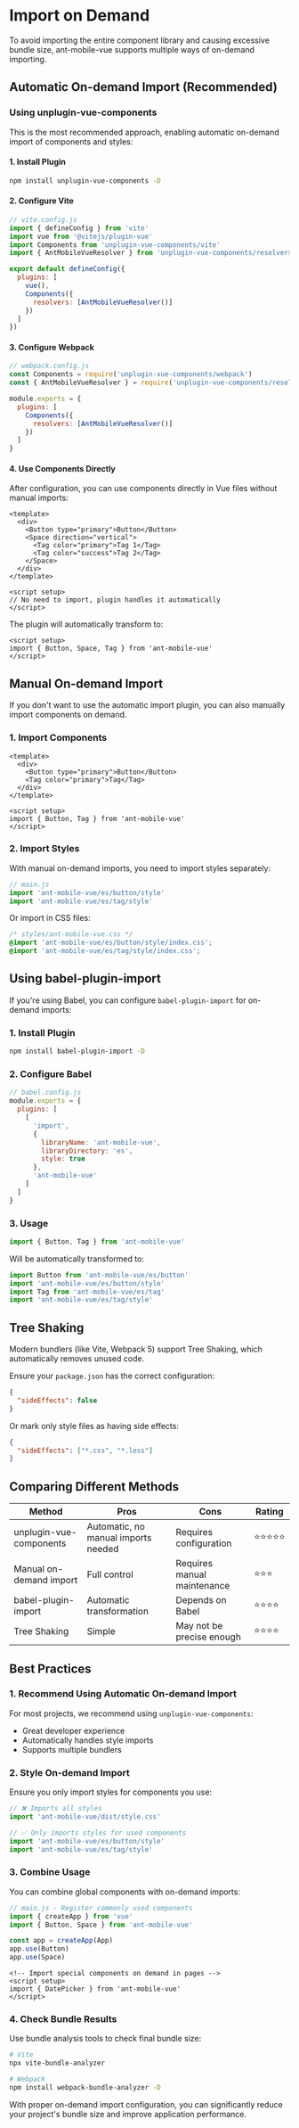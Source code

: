 # Import on Demand

To avoid importing the entire component library and causing excessive bundle size, ant-mobile-vue supports multiple ways of on-demand importing.

## Automatic On-demand Import (Recommended)

### Using unplugin-vue-components

This is the most recommended approach, enabling automatic on-demand import of components and styles:

#### 1. Install Plugin

```bash
npm install unplugin-vue-components -D
```

#### 2. Configure Vite

```js
// vite.config.js
import { defineConfig } from 'vite'
import vue from '@vitejs/plugin-vue'
import Components from 'unplugin-vue-components/vite'
import { AntMobileVueResolver } from 'unplugin-vue-components/resolvers'

export default defineConfig({
  plugins: [
    vue(),
    Components({
      resolvers: [AntMobileVueResolver()]
    })
  ]
})
```

#### 3. Configure Webpack

```js
// webpack.config.js
const Components = require('unplugin-vue-components/webpack')
const { AntMobileVueResolver } = require('unplugin-vue-components/resolvers')

module.exports = {
  plugins: [
    Components({
      resolvers: [AntMobileVueResolver()]
    })
  ]
}
```

#### 4. Use Components Directly

After configuration, you can use components directly in Vue files without manual imports:

```vue
<template>
  <div>
    <Button type="primary">Button</Button>
    <Space direction="vertical">
      <Tag color="primary">Tag 1</Tag>
      <Tag color="success">Tag 2</Tag>
    </Space>
  </div>
</template>

<script setup>
// No need to import, plugin handles it automatically
</script>
```

The plugin will automatically transform to:

```vue
<script setup>
import { Button, Space, Tag } from 'ant-mobile-vue'
</script>
```

## Manual On-demand Import

If you don't want to use the automatic import plugin, you can also manually import components on demand.

### 1. Import Components

```vue
<template>
  <div>
    <Button type="primary">Button</Button>
    <Tag color="primary">Tag</Tag>
  </div>
</template>

<script setup>
import { Button, Tag } from 'ant-mobile-vue'
</script>
```

### 2. Import Styles

With manual on-demand imports, you need to import styles separately:

```js
// main.js
import 'ant-mobile-vue/es/button/style'
import 'ant-mobile-vue/es/tag/style'
```

Or import in CSS files:

```css
/* styles/ant-mobile-vue.css */
@import 'ant-mobile-vue/es/button/style/index.css';
@import 'ant-mobile-vue/es/tag/style/index.css';
```

## Using babel-plugin-import

If you're using Babel, you can configure `babel-plugin-import` for on-demand imports:

### 1. Install Plugin

```bash
npm install babel-plugin-import -D
```

### 2. Configure Babel

```js
// babel.config.js
module.exports = {
  plugins: [
    [
      'import',
      {
        libraryName: 'ant-mobile-vue',
        libraryDirectory: 'es',
        style: true
      },
      'ant-mobile-vue'
    ]
  ]
}
```

### 3. Usage

```js
import { Button, Tag } from 'ant-mobile-vue'
```

Will be automatically transformed to:

```js
import Button from 'ant-mobile-vue/es/button'
import 'ant-mobile-vue/es/button/style'
import Tag from 'ant-mobile-vue/es/tag'
import 'ant-mobile-vue/es/tag/style'
```

## Tree Shaking

Modern bundlers (like Vite, Webpack 5) support Tree Shaking, which automatically removes unused code.

Ensure your `package.json` has the correct configuration:

```json
{
  "sideEffects": false
}
```

Or mark only style files as having side effects:

```json
{
  "sideEffects": ["*.css", "*.less"]
}
```

## Comparing Different Methods

| Method | Pros | Cons | Rating |
|--------|------|------|--------|
| unplugin-vue-components | Automatic, no manual imports needed | Requires configuration | ⭐⭐⭐⭐⭐ |
| Manual on-demand import | Full control | Requires manual maintenance | ⭐⭐⭐ |
| babel-plugin-import | Automatic transformation | Depends on Babel | ⭐⭐⭐⭐ |
| Tree Shaking | Simple | May not be precise enough | ⭐⭐⭐⭐ |

## Best Practices

### 1. Recommend Using Automatic On-demand Import

For most projects, we recommend using `unplugin-vue-components`:

- Great developer experience
- Automatically handles style imports
- Supports multiple bundlers

### 2. Style On-demand Import

Ensure you only import styles for components you use:

```js
// ❌ Imports all styles
import 'ant-mobile-vue/dist/style.css'

// ✅ Only imports styles for used components
import 'ant-mobile-vue/es/button/style'
import 'ant-mobile-vue/es/tag/style'
```

### 3. Combine Usage

You can combine global components with on-demand imports:

```js
// main.js - Register commonly used components
import { createApp } from 'vue'
import { Button, Space } from 'ant-mobile-vue'

const app = createApp(App)
app.use(Button)
app.use(Space)
```

```vue
<!-- Import special components on demand in pages -->
<script setup>
import { DatePicker } from 'ant-mobile-vue'
</script>
```

### 4. Check Bundle Results

Use bundle analysis tools to check final bundle size:

```bash
# Vite
npx vite-bundle-analyzer

# Webpack
npm install webpack-bundle-analyzer -D
```

With proper on-demand import configuration, you can significantly reduce your project's bundle size and improve application performance.